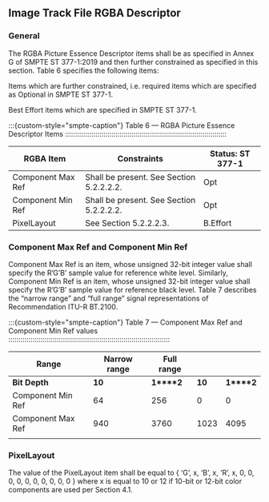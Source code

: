 ## Image Track File RGBA Descriptor

### General

The RGBA Picture Essence Descriptor items shall be as specified in Annex G of
SMPTE ST 377-1:2019 and then further constrained as specified in this section.
Table 6 specifies the following items:

Items which are further constrained, i.e. required items which are specified as
Optional in SMPTE ST 377-1.

Best Effort items which are specified in SMPTE ST 377-1.

:::{custom-style="smpte-caption"}
Table 6 — RGBA Picture Essence Descriptor Items
::::::::::::::::::::::::::::::::::::::::::::::::::::::::::::::::::::::::::::::::

| **RGBA  Item**      | **Constraints**                           | **Status: ST 377-1** |
| ------------------- | ----------------------------------------- | -------------------- |
| Component  Max Ref  | Shall  be present. See Section 5.2.2.2.2. | Opt                  |
| Component  Min Ref  | Shall  be present. See Section 5.2.2.2.2. | Opt                  |
| PixelLayout         | See  Section 5.2.2.2.3.                   | B.Effort             |

### Component Max Ref and Component Min Ref

Component Max Ref is an item, whose unsigned 32-bit integer value shall specify
the R’G’B’ sample value for reference white level. Similarly, Component Min Ref
is an item, whose unsigned 32-bit integer value shall specify the R’G’B’ sample
value for reference black level. Table 7 describes the “narrow range” and “full
range” signal representations of Recommendation ITU-R BT.2100.

:::{custom-style="smpte-caption"}
Table 7 — Component Max Ref and Component Min Ref values
::::::::::::::::::::::::::::::::::::::::::::::::::::::::::::::::::::::::::::::::

| **Range**          | **Narrow  range** | **Full  range** |        |            |
| ------------------ | ----------------- | --------------- | ------ | ---------- |
| **Bit Depth**      | **10**            | **1****2**      | **10** | **1****2** |
| Component  Min Ref | 64                | 256             | 0      | 0          |
| Component  Max Ref | 940               | 3760            | 1023   | 4095       |
|                    |                   |                 |        |            |

### PixelLayout

The value of the PixelLayout item shall be equal to { ‘G’, x, ‘B’, x, ‘R’, x, 0,
0, 0, 0, 0, 0, 0, 0, 0, 0 }  where x is equal to 10 or 12 if 10-bit or 12-bit
color components are used per Section 4.1.

